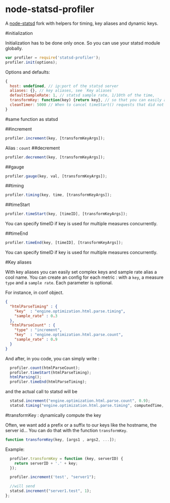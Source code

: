 node-statsd-profiler
====================

A [node-statsd](https://github.com/sivy/node-statsd/) fork with helpers for timing, key aliases and dynamic keys.

#initialization

Initialization has to be done only once.
So you can use your statsd module globally.

```js
var profiler = require('statsd-profiler');
profiler.init(options);
```

Options and defaults:
```js
{
  host: undefined, // ip:port of the statsd server
  aliases: {}, // key aliases, see `Key aliases`
  defaultSampleRate: 1, // statsd sample rate, 1/10th of the time,
  transformKey: function(key) {return key}, // so that you can easily add dynamic prefix, suffixes
  cleanTimer: 5000 // When to cancel timeStart() requests that did not met a timeEnd()? In ms.
}
```
#same function as statsd

##increment

```js
profiler.increment(key, [transformKeyArgs]);
```
Alias : `count`
##decrement

```js
profiler.decrement(key, [transformKeyArgs]);
```

##gauge

```js
profiler.gauge(key, val, [transformKeyArgs]);
```

##timing

```js
profiler.timing(key, time, [transformKeyArgs]);
```

##timeStart

```js
profiler.timeStart(key, [timeID], [transformKeyArgs]);
```
You can specify timeID if key is used for multiple measures concurrently.

##timeEnd

```js
profiler.timeEnd(key, [timeID], [transformKeyArgs]);
```

You can specify timeID if key is used for multiple measures concurrently.

#Key aliases

With key aliases you can easily set complex keys and sample rate alias a cool name.
You can create an config for each metric : with a `key`, a measure `type` and a `sample rate`. Each parameter is optional.

For instance, in conf object.

```json
{
  "htmlParseTiming" : {
    "key"  : "engine.optimization.html.parse.timing",
    "sample_rate" : 0.3
  },
  "htmlParseCount" : {
    "type" : "increment",
    "key"  : "engine.optimization.html.parse.count",
    "sample_rate" : 0.9
  }
}
```

And after, in you code, you can simply write :

```js
  profiler.count(htmlParseCount);
  profiler.timeStart(htmlParseTiming);
  htmlParsing();
  profiler.timeEnd(htmlParseTiming);
```

and the actual call to statsd will be

```js
  statsd.increment("engine.optimization.html.parse.count", 0.9);
  statsd.timing("engine.optimization.html.parse.timing", computedTime, 0.3);
```

#transformKey : dynamically compute the key

Often, we want add a prefix or a suffix to our keys like the hostname, the server id...
You can do that with the function `transformKey`.

```js
function transformKey(key, [args1 , args2, ...]);
```


Example:

```js
  profiler.transformKey = function (key, serverID) {
    return serverID + '.' + key;
  });

  profiler.increment('test', "server1");

  //will send
  statsd.increment("server1.test", 1);
};
```
